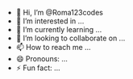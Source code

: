 - 👋 Hi, I’m @Roma123codes
- 👀 I’m interested in ...
- 🌱 I’m currently learning ...
- 💞️ I’m looking to collaborate on ...
- 📫 How to reach me ...
- 😄 Pronouns: ...
- ⚡ Fun fact: ...

<!---
Roma123codes/Roma123codes is a ✨ special ✨ repository because its `README.md` (this file) appears on your GitHub profile.
You can click the Preview link to take a look at your changes.
--->
